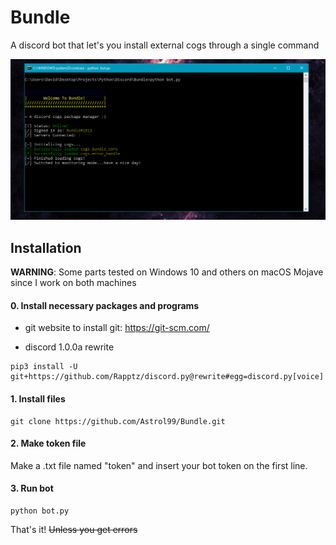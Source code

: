 # Bundle
A discord bot that let's you install external cogs through a single command

![Example of bundle bot](https://github.com/Astrol99/Bundle/blob/master/resources/Capture1.PNG)

## Installation
**WARNING**: Some parts tested on Windows 10 and others on macOS Mojave since I work on both machines

#### 0. Install necessary packages and programs
- git 
website to install git: https://git-scm.com/

- discord 1.0.0a rewrite
```
pip3 install -U git+https://github.com/Rapptz/discord.py@rewrite#egg=discord.py[voice]
```
#### 1. Install files
```
git clone https://github.com/Astrol99/Bundle.git
```
#### 2. Make token file
Make a .txt file named "token" and insert your bot token on the first line.
#### 3. Run bot 
```
python bot.py
````
That's it!
~~Unless you get errors~~
